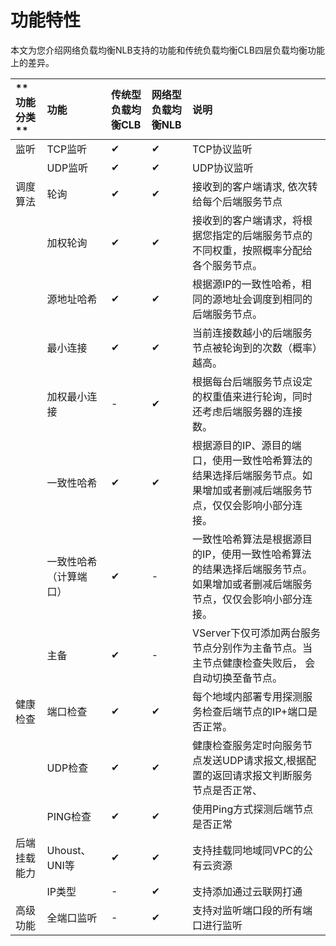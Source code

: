 # 功能特性

本文为您介绍网络负载均衡NLB支持的功能和传统负载均衡CLB四层负载均衡功能上的差异。

| **功能分类 ** | **功能**               | 传统型负载均衡CLB | 网络型负载均衡NLB | 说明                                                         |
| :----------- | :--------------------- | :---------------- | :---------------- | :----------------------------------------------------------- |
| 监听         | TCP监听                | ✔                 | ✔                 | TCP协议监听                                                  |
|              | UDP监听                | ✔                 | ✔                 | UDP协议监听                                                  |
| 调度算法     | 轮询                   | ✔                 | ✔                 | 接收到的客户端请求, 依次转给每个后端服务节点                 |
|              | 加权轮询               | ✔                 | ✔                 | 接收到的客户端请求，将根据您指定的后端服务节点的不同权重，按照概率分配给各个服务节点。 |
|              | 源地址哈希             | ✔                 | ✔                 | 根据源IP的一致性哈希，相同的源地址会调度到相同的后端服务节点。 |
|              | 最小连接               | ✔                 | ✔                 | 当前连接数越小的后端服务节点被轮询到的次数（概率）越高。     |
|              | 加权最小连接           | -                 | ✔                 | 根据每台后端服务节点设定的权重值来进行轮询，同时还考虑后端服务器的连接数。 |
|              | 一致性哈希             | ✔                 | ✔                 | 根据源目的IP、源目的端口，使用一致性哈希算法的结果选择后端服务节点。如果增加或者删减后端服务节点，仅仅会影响小部分连接。 |
|              | 一致性哈希（计算端口） | ✔                 | -                 | 一致性哈希算法是根据源目的IP，使用一致性哈希算法的结果选择后端服务节点。如果增加或者删减后端服务节点，仅仅会影响小部分连接。 |
|              | 主备                   | ✔                 | -                 | VServer下仅可添加两台服务节点分别作为主备节点。当主节点健康检查失败后， 会自动切换至备节点。 |
| 健康检查     | 端口检查               | ✔                 | ✔                 | 每个地域内部署专用探测服务检查后端节点的IP+端口是否正常。    |
|              | UDP检查                | ✔                 | ✔                 | 健康检查服务定时向服务节点发送UDP请求报文,根据配置的返回请求报文判断服务节点是否正常、 |
|              | PING检查               | ✔                 | ✔                 | 使用Ping方式探测后端节点是否正常                             |
| 后端挂载能力 | Uhoust、UNI等          | ✔                 | ✔                 | 支持挂载同地域同VPC的公有云资源                              |
|              | IP类型                 | -                 | ✔                 | 支持添加通过云联网打通                                       |
| 高级功能     | 全端口监听             | -                 | ✔                 | 支持对监听端口段的所有端口进行监听                           |